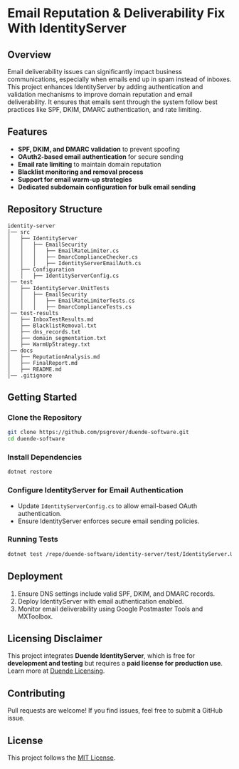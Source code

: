 # Email Reputation & Deliverability Fix With IdentityServer

## Overview
Email deliverability issues can significantly impact business communications, especially when emails end up in spam instead of inboxes. This project enhances IdentityServer by adding authentication and validation mechanisms to improve domain reputation and email deliverability. It ensures that emails sent through the system follow best practices like SPF, DKIM, DMARC authentication, and rate limiting.

## Features
- **SPF, DKIM, and DMARC validation** to prevent spoofing
- **OAuth2-based email authentication** for secure sending
- **Email rate limiting** to maintain domain reputation
- **Blacklist monitoring and removal process**
- **Support for email warm-up strategies**
- **Dedicated subdomain configuration for bulk email sending**

## Repository Structure
```
identity-server  
│── src  
│   ├── IdentityServer  
│   │   ├── EmailSecurity  
│   │   │   ├── EmailRateLimiter.cs  
│   │   │   ├── DmarcComplianceChecker.cs  
│   │   │   ├── IdentityServerEmailAuth.cs  
│   ├── Configuration  
│   │   ├── IdentityServerConfig.cs  
│── test  
│   ├── IdentityServer.UnitTests  
│   │   ├── EmailSecurity  
│   │   │   ├── EmailRateLimiterTests.cs  
│   │   │   ├── DmarcComplianceTests.cs  
│── test-results  
│   ├── InboxTestResults.md  
│   ├── BlacklistRemoval.txt  
│   ├── dns_records.txt  
│   ├── domain_segmentation.txt  
│   ├── WarmUpStrategy.txt  
│── docs  
│   ├── ReputationAnalysis.md  
│   ├── FinalReport.md  
│   ├── README.md
│── .gitignore  
```

## Getting Started

### Clone the Repository
```sh
git clone https://github.com/psgrover/duende-software.git
cd duende-software
```

### Install Dependencies
```sh
dotnet restore
```

### Configure IdentityServer for Email Authentication
- Update `IdentityServerConfig.cs` to allow email-based OAuth authentication.
- Ensure IdentityServer enforces secure email sending policies.

### Running Tests
```sh
dotnet test /repo/duende-software/identity-server/test/IdentityServer.UnitTests/EmailSecurity/
```

## Deployment
1. Ensure DNS settings include valid SPF, DKIM, and DMARC records.
2. Deploy IdentityServer with email authentication enabled.
3. Monitor email deliverability using Google Postmaster Tools and MXToolbox.

## Licensing Disclaimer
This project integrates **Duende IdentityServer**, which is free for **development and testing** but requires a **paid license for production use**. Learn more at [Duende Licensing](https://duendesoftware.com/products/identityserver#pricing).

## Contributing
Pull requests are welcome! If you find issues, feel free to submit a GitHub issue.

## License
This project follows the [MIT License](LICENSE).
